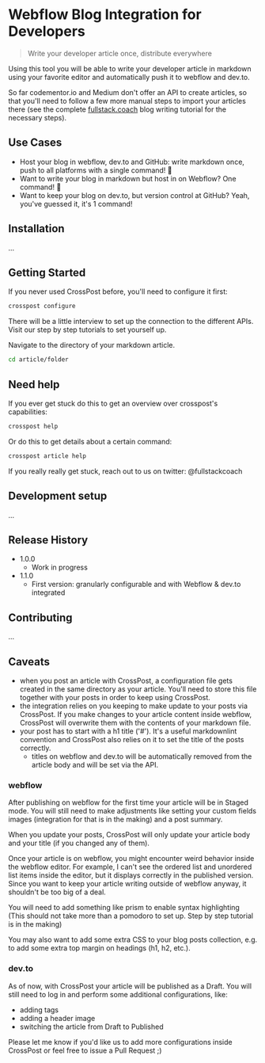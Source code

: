 # Webflow Blog Integration for Developers

> Write your developer article once, distribute everywhere

Using this tool you will be able to write your developer article in markdown
using your favorite editor and automatically push it to webflow and dev.to.

So far codementor.io and Medium don't offer an API to create articles, so that
you'll need to follow a few more manual steps to import your articles there
(see the complete [fullstack.coach](https://fullstack.coach) blog writing
tutorial for the necessary steps).

## Use Cases

- Host your blog in webflow, dev.to and GitHub: write markdown once, push to all
platforms with a single command! 🚀
- Want to write your blog in markdown but host in on Webflow? One command! 🚀
- Want to keep your blog on dev.to, but version control at GitHub? Yeah, you've
guessed it, it's 1 command!

## Installation

...

## Getting Started

If you never used CrossPost before, you'll need to configure it first:

```bash
crosspost configure
```

There will be a little interview to set up the connection to the different APIs.
Visit our step by step tutorials to set yourself up.

Navigate to the directory of your markdown article.

```bash
cd article/folder
```

## Need help

If you ever get stuck do this to get an overview over crosspost's capabilities:

```bash
crosspost help
```

Or do this to get details about a certain command:

```bash
crosspost article help
```

If you really really get stuck, reach out to us on twitter: @fullstackcoach

## Development setup

...

## Release History

- 1.0.0
  - Work in progress
- 1.1.0
  - First version: granularly configurable and with Webflow & dev.to integrated

## Contributing

...

## Caveats

- when you post an article with CrossPost, a configuration file gets created in
the same directory as your article. You'll need to store this file together with
your posts in order to keep using CrossPost.
- the integration relies on you keeping to make update to your posts via
CrossPost. If you make changes to your article content inside webflow, CrossPost
will overwrite them with the contents of your markdown file.
- your post has to start with a h1 title ('#'). It's a useful markdownlint
convention and CrossPost also relies on it to set the title of the posts correctly.
  - titles on webflow and dev.to will be automatically removed from the article
  body and will be set via the API.

### webflow

After publishing on webflow for the first time your article will be in Staged
mode. You will still need to make adjustments like setting your custom fields
images (integration for that is in the making) and a post summary.

When you update your posts, CrossPost will only update your article body and
your title (if you changed any of them).

Once your article is on webflow, you might encounter weird behavior inside the
webflow editor. For example, I can't see the ordered list and unordered list items
inside the editor, but it displays correctly in the published version. Since you
want to keep your article writing outside of webflow anyway, it shouldn't be too
big of a deal.

You will need to add something like prism to enable syntax highlighting (This
should not take more than a pomodoro to set up. Step by step tutorial is in the
making)

You may also want to add some extra CSS to your blog posts collection, e.g. to
add some extra top margin on headings (h1, h2, etc.).

### dev.to

As of now, with CrossPost your article will be published as a Draft. You will
still need to log in and perform some additional configurations, like:

- adding tags
- adding a header image
- switching the article from Draft to Published

Please let me know if you'd like us to add more configurations inside CrossPost
or feel free to issue a Pull Request ;)
